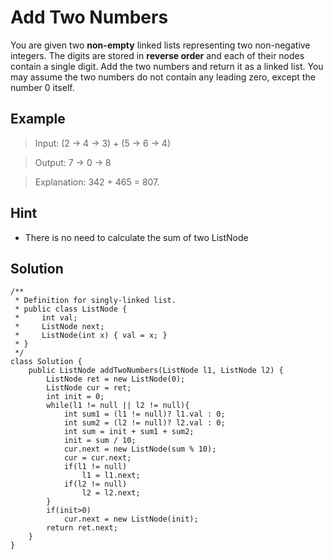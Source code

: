 # Add Two Numbers
You are given two **non-empty** linked lists representing two non-negative integers. The digits are stored in **reverse order** and each of their nodes contain a single digit. Add the two numbers and return it as a linked list.
You may assume the two numbers do not contain any leading zero, except the number 0 itself.

## Example
> Input: (2 -> 4 -> 3) + (5 -> 6 -> 4)

> Output: 7 -> 0 -> 8

> Explanation: 342 + 465 = 807.

## Hint
- There is no need to calculate the sum of two ListNode
## Solution
```
/**
 * Definition for singly-linked list.
 * public class ListNode {
 *     int val;
 *     ListNode next;
 *     ListNode(int x) { val = x; }
 * }
 */
class Solution {
    public ListNode addTwoNumbers(ListNode l1, ListNode l2) {
        ListNode ret = new ListNode(0);
        ListNode cur = ret;
        int init = 0;
        while(l1 != null || l2 != null){
            int sum1 = (l1 != null)? l1.val : 0;
            int sum2 = (l2 != null)? l2.val : 0;
            int sum = init + sum1 + sum2;
            init = sum / 10;
            cur.next = new ListNode(sum % 10);
            cur = cur.next;
            if(l1 != null) 
                l1 = l1.next;
            if(l2 != null)
                l2 = l2.next;
        }
        if(init>0)
            cur.next = new ListNode(init);
        return ret.next;
    }
}
```
